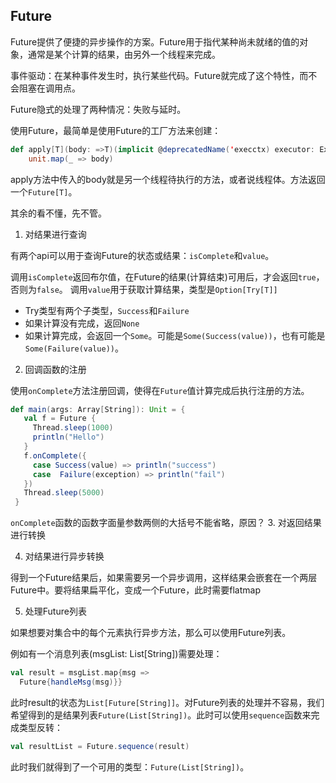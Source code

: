## Future

Future提供了便捷的异步操作的方案。Future用于指代某种尚未就绪的值的对象，通常是某个计算的结果，由另外一个线程来完成。

事件驱动：在某种事件发生时，执行某些代码。Future就完成了这个特性，而不会阻塞在调用点。

Future隐式的处理了两种情况：失败与延时。

使用Future，最简单是使用Future的工厂方法来创建：

```Scala
def apply[T](body: =>T)(implicit @deprecatedName('execctx) executor: ExecutionContext): Future[T] =
    unit.map(_ => body)
```

apply方法中传入的body就是另一个线程待执行的方法，或者说线程体。方法返回一个`Future[T]`。

其余的看不懂，先不管。

1. 对结果进行查询

有两个api可以用于查询Future的状态或结果：`isComplete`和`value`。

调用`isComplete`返回布尔值，在Future的结果(计算结束)可用后，才会返回`true`，否则为`false`。
调用`value`用于获取计算结果，类型是`Option[Try[T]]`
  * Try类型有两个子类型，`Success`和`Failure`
  * 如果计算没有完成，返回`None`
  * 如果计算完成，会返回一个`Some`。可能是`Some(Success(value))`，也有可能是`Some(Failure(value))`。

2. 回调函数的注册

使用`onComplete`方法注册回调，使得在`Future`值计算完成后执行注册的方法。

```Scala
def main(args: Array[String]): Unit = {
   val f = Future {
     Thread.sleep(1000)
     println("Hello")
   }
   f.onComplete({
     case Success(value) => println("success")
     case  Failure(exception) => println("fail")
   })
   Thread.sleep(5000)
 }
```
`onComplete`函数的函数字面量参数两侧的大括号不能省略，原因？
3. 对返回结果进行转换

4. 对结果进行异步转换

得到一个Future结果后，如果需要另一个异步调用，这样结果会嵌套在一个两层Future中。要将结果扁平化，变成一个Future，此时需要flatmap

5. 处理Future列表

如果想要对集合中的每个元素执行异步方法，那么可以使用Future列表。

例如有一个消息列表(msgList: List[String])需要处理：

```Scala
val result = msgList.map{msg =>
  Future{handleMsg(msg)}}
```

此时result的状态为`List[Future[String]]`。对Future列表的处理并不容易，我们希望得到的是结果列表`Future(List[String])`。此时可以使用`sequence`函数来完成类型反转：

```Scala
val resultList = Future.sequence(result)
```

此时我们就得到了一个可用的类型：`Future(List[String])`。
